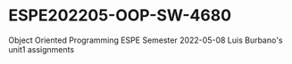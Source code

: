 # ESPE202205-OOP-SW-4680
Object Oriented Programming ESPE Semester 2022-05-08
Luis Burbano's unit1 assignments
